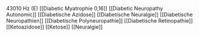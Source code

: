 43010 Hz (E)
[[Diabetic Myatrophie 0,16]]
[[Diabetic Neuropathy Autonomic]]
[[Diabetische Azidose]]
[[Diabetische Neuralgie]]
[[Diabetische Neuropathien]]
[[Diabetische Polyneuropathie]]
[[Diabetische Retinopathie]]
[[Ketoazidose]]
[[Ketose]]
[[Neuralgie]]